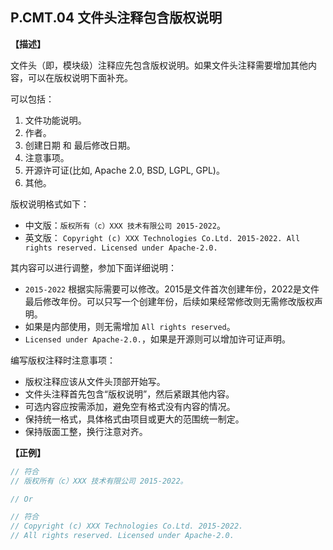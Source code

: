 ## P.CMT.04  文件头注释包含版权说明

**【描述】**

文件头（即，模块级）注释应先包含版权说明。如果文件头注释需要增加其他内容，可以在版权说明下面补充。

可以包括：

1. 文件功能说明。
2. 作者。
3. 创建日期 和 最后修改日期。
4. 注意事项。
5. 开源许可证(比如, Apache 2.0, BSD, LGPL, GPL)。
6. 其他。

版权说明格式如下：

- 中文版：`版权所有（c）XXX 技术有限公司 2015-2022`。
- 英文版： `Copyright (c) XXX Technologies Co.Ltd. 2015-2022. All rights reserved. Licensed under Apache-2.0.`

其内容可以进行调整，参加下面详细说明：

- `2015-2022` 根据实际需要可以修改。2015是文件首次创建年份，2022是文件最后修改年份。可以只写一个创建年份，后续如果经常修改则无需修改版权声明。
- 如果是内部使用，则无需增加 `All rights reserved`。
- `Licensed under Apache-2.0.`，如果是开源则可以增加许可证声明。

编写版权注释时注意事项：

- 版权注释应该从文件头顶部开始写。
- 文件头注释首先包含“版权说明”，然后紧跟其他内容。
- 可选内容应按需添加，避免空有格式没有内容的情况。
- 保持统一格式，具体格式由项目或更大的范围统一制定。
- 保持版面工整，换行注意对齐。

**【正例】**

```rust
// 符合
// 版权所有（c）XXX 技术有限公司 2015-2022。

// Or

// 符合
// Copyright (c) XXX Technologies Co.Ltd. 2015-2022. 
// All rights reserved. Licensed under Apache-2.0.
```